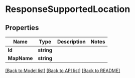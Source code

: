 # ResponseSupportedLocation

## Properties
Name | Type | Description | Notes
------------ | ------------- | ------------- | -------------
**Id** | **string** |  | 
**MapName** | **string** |  | 

[[Back to Model list]](../README.md#documentation-for-models) [[Back to API list]](../README.md#documentation-for-api-endpoints) [[Back to README]](../README.md)


